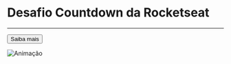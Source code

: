 # Desafio Countdown da Rocketseat
---
<a href='https://app.rocketseat.com.br/discover/challenges/countdown'><button>Saiba mais</button></a>

![Animação](https://user-images.githubusercontent.com/92612454/204061363-2982a5a3-eb63-4b02-be4e-a673260d1a69.gif)
